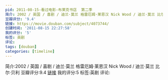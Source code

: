 ```yaml
---
pid: 2011-08-15-看过电影-布莱克书店  第二季
简介: 2002 / 英国 / 喜剧 / 迪兰·莫兰 格雷厄姆·莱恩汉 Nick Wood / 迪兰·莫兰 比尔·贝利
豆瓣评分: '9.4'
链接: https://movie.douban.com/subject/4073744/
创建时间: '2011-08-15 22:27:58'
我的评分: '5'
标签: 英剧
评论:
tags: [douban]
categories: [timeline]
---
```

简介:2002 / 英国 / 喜剧 / 迪兰·莫兰 格雷厄姆·莱恩汉 Nick Wood / 迪兰·莫兰 比尔·贝利
豆瓣评分:9.4
[链接](https://movie.douban.com/subject/4073744/)
我的评分:5
标签:英剧
评论:
